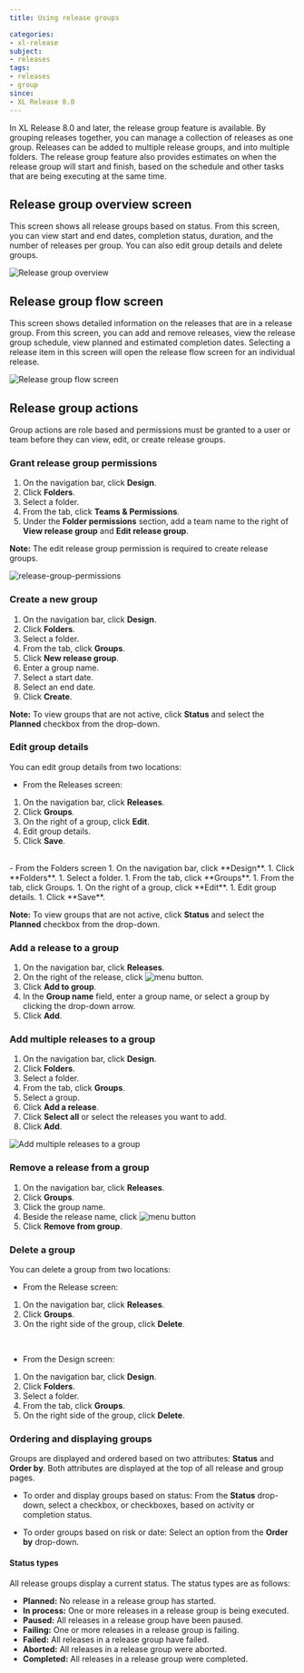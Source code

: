 ```yaml
---
title: Using release groups

categories:
- xl-release
subject:
- releases
tags:
- releases
- group
since:
- XL Release 8.0
---
```


In XL Release 8.0 and later, the release group feature is available. By grouping releases together, you can manage a collection of releases as one group. Releases can be added to multiple release groups, and into multiple folders. The release group feature also provides estimates on when the release group will start and finish, based on the schedule and other tasks that are being executing at the same time.

## Release group overview screen
This screen shows all release groups based on status. From this screen, you can view start and end dates, completion status, duration, and the number of releases per group. You can also edit group details and delete groups.

![Release group overview](../images/release-groups-overview.png)

## Release group flow screen
This screen shows detailed information on the releases that are in a release group. From this screen, you can add and remove releases, view the release group schedule, view planned and estimated completion dates. Selecting a release item in this screen will open the release flow screen for an individual release.

![Release group flow screen](../images/Release-group-flow-screen.png)

## Release group actions   
Group actions are role based and permissions must be granted to a user or team before they can view, edit, or create release groups.

### Grant release group permissions
1. On the navigation bar, click **Design**.
1. Click **Folders**.
1. Select a folder.
1. From the tab, click **Teams & Permissions**.
1. Under the **Folder permissions** section, add a team name to the right of **View release group** and **Edit release group**.

 **Note:** The edit release group permission is required to create release groups.

 ![release-group-permissions](../images/release-group-permissions.png)

### Create a new group
1. On the navigation bar, click **Design**.
1. Click **Folders**.
1. Select a folder.
1. From the tab, click **Groups**.
1. Click **New release group**.
1. Enter a group name.
1. Select a start date.
1. Select an end date.
1. Click **Create**.   

**Note:** To view groups that are not active, click **Status** and select the **Planned** checkbox from the drop-down.

### Edit group details
You can edit group details from two locations:

- From the Releases screen:
 1. On the navigation bar, click **Releases**.
 1. Click **Groups**.
 1. On the right of a group, click **Edit**.
 1. Edit group details.
 1. Click **Save**.   
   <br/>
- From the Folders screen
 1. On the navigation bar, click **Design**.
 1. Click **Folders**.
 1. Select a folder.
 1. From the tab, click **Groups**.
 1. From the tab, click Groups.
 1. On the right of a group, click **Edit**.
 1. Edit group details.
 1. Click **Save**.    

**Note:** To view groups that are not active, click **Status** and select the **Planned** checkbox from the drop-down.

### Add a release to a group
 1. On the navigation bar, click **Releases**.
 1. On the right of the release, click ![menu button](../images/menuBtn.png).
 1. Click **Add to group**.
 1. In the **Group name** field, enter a group name, or select a group by clicking the drop-down arrow.
 1. Click **Add**.

### Add multiple releases to a group
 1. On the navigation bar, click **Design**.
 1. Click **Folders**.
 1. Select a folder.
 1. From the tab, click **Groups**.
 1. Select a group.
 1. Click **Add a release**.
 1. Click **Select all** or select the releases you want to add.
 1. Click **Add**.

 ![Add multiple releases to a group](../images/bulk-add-releases.png)

### Remove a release from a group
 1. On the navigation bar, click **Releases**.
 1. Click **Groups**.
 1. Click the group name.
 1. Beside the release name, click ![menu button](../images/menuBtn.png)
 1. Click **Remove from group**.   

### Delete a group
You can delete a group from two locations:

- From the Release screen:
 1. On the navigation bar, click **Releases**.
 1. Click **Groups**.
 1. On the right side of the group, click **Delete**.   
 <br/>

- From the Design screen:
 1. On the navigation bar, click **Design**.
 1. Click **Folders**.
 1. Select a folder.
 1. From the tab, click **Groups**.
 1. On the right side of the group, click **Delete**.

### Ordering and displaying groups
Groups are displayed and ordered based on two attributes: **Status** and **Order by**. Both attributes are displayed at the top of all release and group pages.

* To order and display groups based on status: From the **Status** drop-down, select a checkbox, or checkboxes, based on activity or completion status.

* To order groups based on risk or date: Select an option from the **Order by** drop-down.

#### Status types
All release groups display a current status. The status types are as follows:

- **Planned:** No release in a release group has started.
- **In process:** One or more releases in a release group is being executed.
- **Paused:** All releases in a release group have been paused.
- **Failing:** One or more releases in a release group is failing.
- **Failed:** All releases in a release group have failed.
- **Aborted:** All releases in a release group were aborted.
- **Completed:** All releases in a release group were completed.
